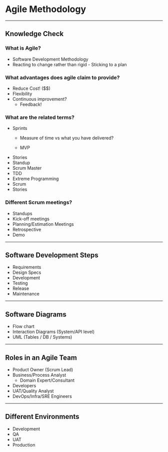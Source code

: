 # Agile Methodology

---

## Knowledge Check

### What is Agile?

- Software Development Methodology
- Reacting to change rather than rigid - Sticking to a plan

### What advantages does agile claim to provide?

- Reduce Cost! ($$)
- Flexibility
- Continuous improvement?
  - Feedback!

### What are the related terms?

- Sprints
  - Measure of time vs what you have delivered?

  - MVP
- Stories
- Standup
- Scrum Master
- TDD
- Extreme Programming
- Scrum
- Stories

### Different Scrum meetings?

- Standups
- Kick-off meetings
- Planning/Estimation Meetings
- Retrospective
- Demo

---

## Software Development Steps

- Requirements
- Design Specs
- Development
- Testing
- Release
- Maintenance

---

## Software Diagrams

- Flow chart
- Interaction Diagrams (System/API level)
- UML (Tables / DB / Systems)

---

## Roles in an Agile Team

- Product Owner (Scrum Lead)
- Business/Process Analyst
  - Domain Expert/Consultant
- Developers
- UAT/Quality Analyst
- DevOps/Infra/SRE Engineers

---

## Different Environments

- Development
- QA
- UAT
- Production
